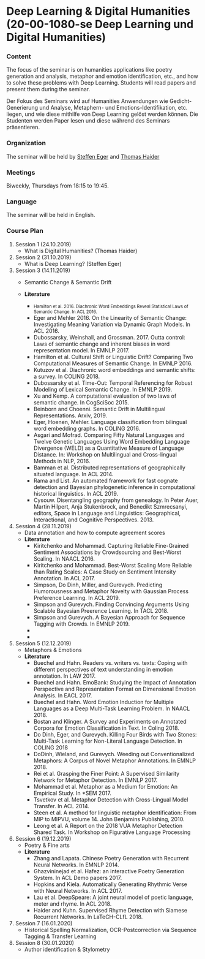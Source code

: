 # Deep Learning & Digital Humanities (20-00-1080-se Deep Learning und Digital Humanities)

### Content

The focus of the seminar is on humanities applications like poetry generation and analysis, metaphor and emotion identification, etc., and how to solve these problems with Deep Learning. Students will read papers and present them during the seminar. 

Der Fokus des Seminars wird auf Humanities Anwendungen wie Gedicht-Generierung und Analyse, Metaphern- und Emotions-Identifikation, etc. liegen, und wie diese mithilfe von Deep Learning gelöst werden können. Die Studenten werden Paper lesen und diese während des Seminars präsentieren.
### Organization
The seminar will be held by [Steffen Eger](https://www.informatik.tu-darmstadt.de/aiphes/aiphes/irg_position/index.en.jsp) and [Thomas Haider](https://www.aesthetics.mpg.de/institut/mitarbeiterinnen/thomas-haider.html)
### Meetings
Biweekly, Thursdays from 18:15 to 19:45.
### Language
The seminar will be held in English.
### Course Plan
1. Session 1 (24.10.2019)
     - What is Digital Humanities? (Thomas Haider)
2. Session 2 (31.10.2019)
     - What is Deep Learning? (Steffen Eger)
3. Session 3 (14.11.2019)
     - Semantic Change & Semantic Drift
     - **Literature**
        
        - <span style="font-size:80%">Hamilton et al. 2016. Diachronic Word Embeddings Reveal Statistical Laws of Semantic Change. In ACL 2016.</span>
        - Eger and Mehler 2016. On the Linearity of Semantic Change: Investigating Meaning Variation via Dynamic Graph Models. In ACL 2016.
        - Dubossarsky, Weinshall, and Grossman. 2017. Outta control: Laws of semantic change and inherent biases in word representation model. In EMNLP 2017.
        - Hamilton et al. Cultural Shift or Linguistic Drift? Comparing Two Computational Measures of Semantic Change. In EMNLP 2016. 
        - Kutuzov et al. Diachronic word embeddings and semantic shifts: a survey. In COLING 2018.
        - Dubossarsky et al. Time-Out: Temporal Referencing for Robust Modeling of Lexical Semantic Change. In EMNLP 2019.
        - Xu and Kemp. A computational evaluation of two laws of semantic change. In CogSciSoc 2015. 
        - Beinborn and Choenni. Semantic Drift in Multilingual Representations. Arxiv, 2019.
        - Eger, Hoenen, Mehler. Language classification from bilingual word embedding graphs. In COLING 2016.
        - Asgari and Mofrad. Comparing Fifty Natural Languages and Twelve Genetic Languages Using Word Embedding Language Divergence (WELD) as a Quantitative Measure of Language Distance. In: Workshop on Multilingual and Cross-lingual Methods in NLP, 2016.
        - Bamman et al. Distributed representations of geographically situated language. In ACL 2014.
        - Rama and List. An automated framework for fast cognate detection and Bayesian phylogenetic inference in computational historical linguistics. In ACL 2019.
        - Cysouw. Disentangling geography from genealogy. In Peter Auer, Martin Hilpert, Anja Stukenbrock, and Benedikt Szmrecsanyi, editors, Space in Language and Linguistics: Geographical, Interactional, and Cognitive Perspectives. 2013. 
4. Session 4 (28.11.2019)     
     - Data annotation and how to compute agreement scores
     - **Literature**
        - Kiritchenko and Mohammad. Capturing Reliable Fine-Grained Sentiment Associations by Crowdsourcing and Best-Worst Scaling. In NAACL 2016.
        - Kiritchenko and Mohammad. Best-Worst Scaling More Reliable than Rating Scales: A Case Study on Sentiment Intensity Annotation. In ACL 2017.
        - Simpson, Do Dinh, Miller, and Gurevych. Predicting Humorousness and Metaphor Novelty with Gaussian Process Preference Learning. In ACL 2019.
        - Simpson and Gurevych. Finding Convincing Arguments Using Scalable Bayesian Preerence Learning. In TACL 2018.
        - Simpson and Gurevych. A Bayesian Approach for Sequence Tagging with Crowds. In EMNLP 2019.
        - 
        - 
5. Session 5 (12.12.2019)
      - Metaphors & Emotions
      - **Literature**
         - Buechel and Hahn. Readers vs. writers vs. texts: Coping with different perspectives of text understanding in emotion annotation. In LAW 2017.
         - Buechel and Hahn. EmoBank: Studying the Impact of Annotation Perspective and Representation Format on Dimensional Emotion Analysis. In EACL 2017. 
         - Buechel and Hahn. Word Emotion Induction for Multiple Languages as a Deep Multi-Task Learning Problem. In NAACL 2018.
         - Bostan and Klinger. A Survey and Experiments on Annotated Corpora for Emotion Classification in Text. In Coling 2018.
         - Do Dinh, Eger, and Gurevych. Killing Four Birds with Two Stones: Multi-Task Learning for Non-Literal Language Detection. In COLING 2018
         - DoDinh, Wieland, and Gurevych. Weeding out Conventionalized Metaphors: A Corpus of Novel Metaphor Annotations. In EMNLP 2018.
         - Rei et al. Grasping the Finer Point: A Supervised Similarity Network for Metaphor Detection. In EMNLP 2017.
         - Mohammad et al. Metaphor as a Medium for Emotion: An Empirical Study. In *SEM 2017.
         - Tsvetkov et al. Metaphor Detection with Cross-Lingual Model Transfer. In ACL 2014. 
         - Steen et al. A method for linguistic metaphor identification: From MIP to MIPVU, volume 14. John Benjamins Publishing, 2010.
         - Leong et al. A Report on the 2018 VUA Metaphor Detection Shared Task. In Workshop on Figurative Language Processing
6. Session 6 (19.12.2019)
      - Poetry & Fine arts
      - **Literature**
         - Zhang and Lapata. Chinese Poetry Generation with Recurrent Neural Networks. In EMNLP 2014.
         - Ghazvininejad et al. Hafez: an interactive Poetry Generation System. In ACL Demo papers 2017.
         - Hopkins and Kiela. Automatically Generating Rhythmic Verse with Neural Networks. In ACL 2017.
         - Lau et al. DeepSpeare: A joint neural model of poetic language, meter and rhyme. In ACL 2018.
         - Haider and Kuhn. Supervised Rhyme Detection with Siamese Recurrent Networks. In LaTeCH-CLfL 2018.
7. Session 7 (16.01.2020)
      - Historical Spelling Normalization, OCR-Postcorrection via Sequence Tagging & Transfer Learning
8. Session 8 (30.01.2020)
      - Author identification & Stylometry


